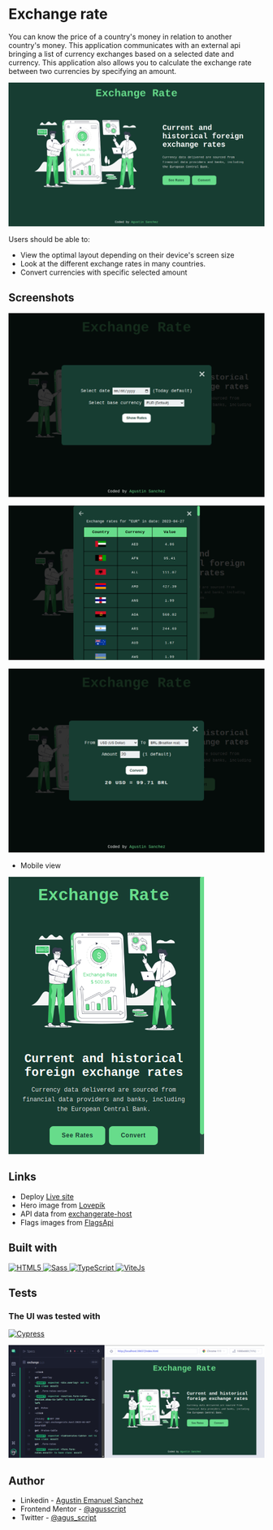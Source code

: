# Exchange rate

You can know the price of a country's money in relation to another country's money.
This application communicates with an external api bringing a list of currency exchanges based on a selected date and currency. This application also allows you to calculate the exchange rate between two currencies by specifying an amount.

![](assets/screenshots/desktop-design.png)

Users should be able to:

- View the optimal layout depending on their device's screen size
- Look at the different exchange rates in many countries.
- Convert currencies with specific selected amount

## Screenshots

![](assets/screenshots/rates-form.png)

![](assets/screenshots/rates-form-active.png)

![](assets/screenshots/convert-form.png)

- Mobile view

![](assets/screenshots/mobile-design.png)

## Links

- Deploy [Live site](https://exchange-rates-js.vercel.app/)
- Hero image from [Lovepik](https://lovepik.com/)
- API data from [exchangerate-host](https://exchangerate.host/#/)
- Flags images from [FlagsApi](https://flagsapi.com/)

## Built with

<p>
 <a href="https://developer.mozilla.org/en-US/docs/Glossary/HTML">
  <img src="https://img.shields.io/badge/-HTML5-E34F26?style=flat-square&logo=html5&logoColor=white" height="30" alt="HTML5"/>
 </a>
 <a href="https://sass-lang.com/">
  <img src="https://img.shields.io/badge/-Sass-ff69b4?style=flat-square&logo=SASS&logoColor=white" height="30" alt="Sass"/>
 </a>
 <a href="https://www.typescriptlang.org/">
  <img src="https://img.shields.io/badge/-TypeScript-007acc?style=flat-square&logo=TypeScript&logoColor=white" height="30" alt="TypeScript"/>
 </a>
 <a href="https://vitejs.dev/">
  <img src="https://img.shields.io/badge/-ViteJS-purple?style=flat-square&logo=Vite&logoColor=white" height="30" alt="ViteJs"/>
 </a>
</p>

## Tests

### The UI was tested with

<a href="https://www.cypress.io/">
<img src="https://img.shields.io/badge/-Cypress-gray?style=flat-square&logo=Cypress&logoColor=white" height="30" alt="Cypress"/>
</a>

![](assets/screenshots/exchange-tests.png)

## Author

- Linkedin - [Agustin Emanuel Sanchez](https://www.linkedin.com/in/agustin-emanuel-sanchez-4b2807240/)
- Frontend Mentor - [@agusscript](https://www.frontendmentor.io/profile/agusscript)
- Twitter - [@agus_script](https://twitter.com/agus_script)
